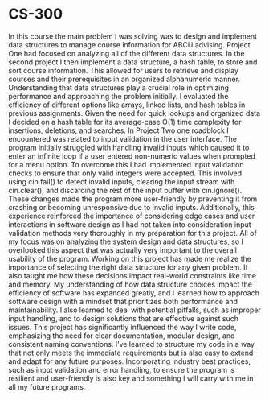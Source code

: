# CS-300
In this course the main problem I was solving was to design and implement data structures to manage course information for ABCU advising. Project One had focused on analyzing all of the different data structures. In the second project I then implement a data structure, a hash table, to store and sort course information. This allowed for users to retrieve and display courses and their prerequisites in an organized alphanumeric manner.
Understanding that data structures play a crucial role in optimizing performance and approaching the problem initially. I evaluated the efficiency of different options like arrays, linked lists, and hash tables in previous assignments. Given the need for quick lookups and organized data I decided on a hash table for its average-case O(1) time complexity for insertions, deletions, and searches. 
In Project Two one roadblock I encountered was related to input validation in the user interface. The program initially struggled with handling invalid inputs which caused it to enter an infinite loop if a user entered non-numeric values when prompted for a menu option. To overcome this I had implemented input validation checks to ensure that only valid integers were accepted. This involved using cin.fail() to detect invalid inputs, clearing the input stream with cin.clear(), and discarding the rest of the input buffer with cin.ignore(). These changes made the program more user-friendly by preventing it from crashing or becoming unresponsive due to invalid inputs. Additionally, this experience reinforced the importance of considering edge cases and user interactions in software design as I had not taken into consideration input validation methods very thoroughly in my preparation for this project. All of my focus was on analyzing the system design and data structures, so I overlooked this aspect that was actually very important to the overall usability of the program.
Working on this project has made me realize the importance of selecting the right data structure for any given problem. It also taught me how these decisions impact real-world constraints like time and memory. My understanding of how data structure choices impact the efficiency of software has expanded greatly, and I learned how to approach software design with a mindset that prioritizes both performance and maintainability. I also learned to deal with potential pitfalls, such as improper input handling, and to design solutions that are effective against such issues.
This project has significantly influenced the way I write code, emphasizing the need for clear documentation, modular design, and consistent naming conventions. I’ve learned to structure my code in a way that not only meets the immediate requirements but is also easy to extend and adapt for any future purposes. Incorporating industry best practices, such as input validation and error handling, to ensure the program is resilient and user-friendly is also key and something I will carry with me in all my future programs.
